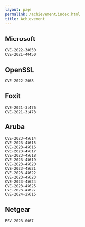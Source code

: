 ```yaml
---
layout: page
permalink: /achievement/index.html
title: Achievement
---
```


## Microsoft

    CVE-2022-38050
    CVE-2021-40450

## OpenSSL

    CVE-2022-2068

## Foxit

    CVE-2021-31476
    CVE-2021-31473

## Aruba

    CVE-2023-45614
    CVE-2023-45615
    CVE-2023-45616
    CVE-2023-45617
    CVE-2023-45618
    CVE-2023-45619
    CVE-2023-45620
    CVE-2023-45621
    CVE-2023-45622
    CVE-2023-45623
    CVE-2023-45624
    CVE-2023-45625
    CVE-2023-45627
    CVE-2024-25615
    
## Netgear

    PSV-2023-0067